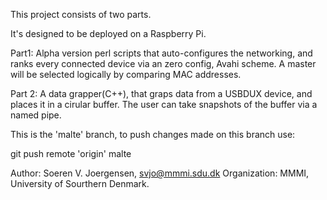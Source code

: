 This project consists of two parts.

It's designed to be deployed on a Raspberry Pi.

Part1:
Alpha version perl scripts that auto-configures the networking, and ranks every connected device via an zero config, Avahi scheme. A master will be selected logically by comparing MAC addresses.

Part 2:
A data grapper(C++), that graps data from a USBDUX device, and places it in a cirular buffer. The user can take snapshots of the buffer via a named pipe.

This is the 'malte' branch, to push changes made on this branch use:

git push remote 'origin' malte



Author: Soeren V. Joergensen, svjo@mmmi.sdu.dk
Organization: MMMI, University of Sourthern Denmark.
